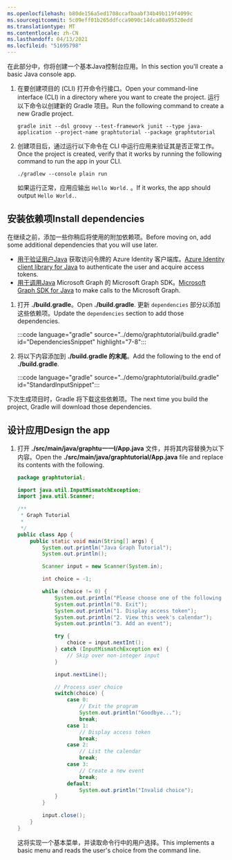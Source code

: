 ```yaml
---
ms.openlocfilehash: b80de156a5ed1708ccafbaabf34b49b119f4099c
ms.sourcegitcommit: 5c09eff01b265ddfcca9090c14dca80a95320edd
ms.translationtype: MT
ms.contentlocale: zh-CN
ms.lasthandoff: 04/13/2021
ms.locfileid: "51695798"
---
```

<!-- markdownlint-disable MD002 MD041 -->

<span data-ttu-id="a778f-101">在此部分中，你将创建一个基本Java控制台应用。</span><span class="sxs-lookup"><span data-stu-id="a778f-101">In this section you'll create a basic Java console app.</span></span>

1. <span data-ttu-id="a778f-102">在要创建项目的 (CLI) 打开命令行接口。</span><span class="sxs-lookup"><span data-stu-id="a778f-102">Open your command-line interface (CLI) in a directory where you want to create the project.</span></span> <span data-ttu-id="a778f-103">运行以下命令以创建新的 Gradle 项目。</span><span class="sxs-lookup"><span data-stu-id="a778f-103">Run the following command to create a new Gradle project.</span></span>

    ```Shell
    gradle init --dsl groovy --test-framework junit --type java-application --project-name graphtutorial --package graphtutorial
    ```

1. <span data-ttu-id="a778f-104">创建项目后，通过运行以下命令在 CLI 中运行应用来验证其是否正常工作。</span><span class="sxs-lookup"><span data-stu-id="a778f-104">Once the project is created, verify that it works by running the following command to run the app in your CLI.</span></span>

    ```Shell
    ./gradlew --console plain run
    ```

    <span data-ttu-id="a778f-105">如果运行正常，应用应输出 `Hello World.` 。</span><span class="sxs-lookup"><span data-stu-id="a778f-105">If it works, the app should output `Hello World.`.</span></span>

## <a name="install-dependencies"></a><span data-ttu-id="a778f-106">安装依赖项</span><span class="sxs-lookup"><span data-stu-id="a778f-106">Install dependencies</span></span>

<span data-ttu-id="a778f-107">在继续之前，添加一些你稍后将使用的附加依赖项。</span><span class="sxs-lookup"><span data-stu-id="a778f-107">Before moving on, add some additional dependencies that you will use later.</span></span>

- <span data-ttu-id="a778f-108">[用于验证用户Java](https://github.com/Azure/azure-sdk-for-java/tree/master/sdk/identity/azure-identity) 获取访问令牌的 Azure Identity 客户端库。</span><span class="sxs-lookup"><span data-stu-id="a778f-108">[Azure Identity client library for Java](https://github.com/Azure/azure-sdk-for-java/tree/master/sdk/identity/azure-identity) to authenticate the user and acquire access tokens.</span></span>
- <span data-ttu-id="a778f-109">[用于调用Java](https://github.com/microsoftgraph/msgraph-sdk-java) Microsoft Graph 的 Microsoft Graph SDK。</span><span class="sxs-lookup"><span data-stu-id="a778f-109">[Microsoft Graph SDK for Java](https://github.com/microsoftgraph/msgraph-sdk-java) to make calls to the Microsoft Graph.</span></span>

1. <span data-ttu-id="a778f-110">打开 **./build.gradle**。</span><span class="sxs-lookup"><span data-stu-id="a778f-110">Open **./build.gradle**.</span></span> <span data-ttu-id="a778f-111">更新 `dependencies` 部分以添加这些依赖项。</span><span class="sxs-lookup"><span data-stu-id="a778f-111">Update the `dependencies` section to add those dependencies.</span></span>

    :::code language="gradle" source="../demo/graphtutorial/build.gradle" id="DependenciesSnippet" highlight="7-8":::

1. <span data-ttu-id="a778f-112">将以下内容添加到 **./build.gradle 的末尾**。</span><span class="sxs-lookup"><span data-stu-id="a778f-112">Add the following to the end of **./build.gradle**.</span></span>

    :::code language="gradle" source="../demo/graphtutorial/build.gradle" id="StandardInputSnippet":::

<span data-ttu-id="a778f-113">下次生成项目时，Gradle 将下载这些依赖项。</span><span class="sxs-lookup"><span data-stu-id="a778f-113">The next time you build the project, Gradle will download those dependencies.</span></span>

## <a name="design-the-app"></a><span data-ttu-id="a778f-114">设计应用</span><span class="sxs-lookup"><span data-stu-id="a778f-114">Design the app</span></span>

1. <span data-ttu-id="a778f-115">打开 **./src/main/java/graphtu一一l/App.java** 文件，并将其内容替换为以下内容。</span><span class="sxs-lookup"><span data-stu-id="a778f-115">Open the **./src/main/java/graphtutorial/App.java** file and replace its contents with the following.</span></span>

    ```java
    package graphtutorial;

    import java.util.InputMismatchException;
    import java.util.Scanner;

    /**
     * Graph Tutorial
     *
     */
    public class App {
        public static void main(String[] args) {
            System.out.println("Java Graph Tutorial");
            System.out.println();

            Scanner input = new Scanner(System.in);

            int choice = -1;

            while (choice != 0) {
                System.out.println("Please choose one of the following options:");
                System.out.println("0. Exit");
                System.out.println("1. Display access token");
                System.out.println("2. View this week's calendar");
                System.out.println("3. Add an event");

                try {
                    choice = input.nextInt();
                } catch (InputMismatchException ex) {
                    // Skip over non-integer input
                }

                input.nextLine();

                // Process user choice
                switch(choice) {
                    case 0:
                        // Exit the program
                        System.out.println("Goodbye...");
                        break;
                    case 1:
                        // Display access token
                        break;
                    case 2:
                        // List the calendar
                        break;
                    case 3:
                        // Create a new event
                        break;
                    default:
                        System.out.println("Invalid choice");
                }
            }

            input.close();
        }
    }
    ```

    <span data-ttu-id="a778f-116">这将实现一个基本菜单，并读取命令行中的用户选择。</span><span class="sxs-lookup"><span data-stu-id="a778f-116">This implements a basic menu and reads the user's choice from the command line.</span></span>
